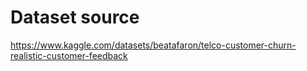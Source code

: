 # Dataset source
https://www.kaggle.com/datasets/beatafaron/telco-customer-churn-realistic-customer-feedback
